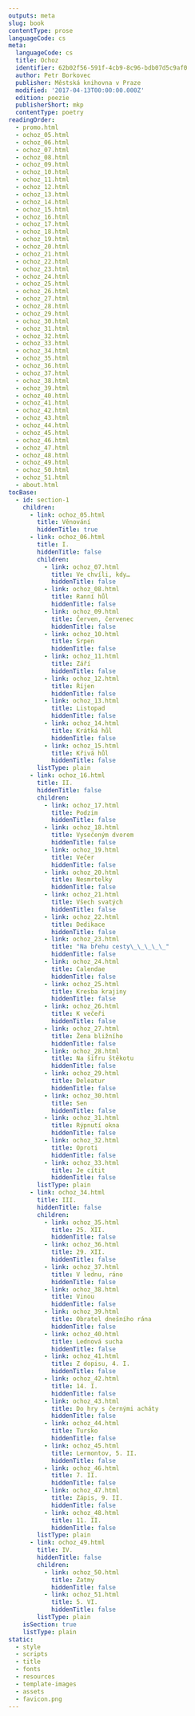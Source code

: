 ```yaml
---
outputs: meta
slug: book
contentType: prose
languageCode: cs
meta:
  languageCode: cs
  title: Ochoz
  identifier: 62b02f56-591f-4cb9-8c96-bdb07d5c9af0
  author: Petr Borkovec
  publisher: Městská knihovna v Praze
  modified: '2017-04-13T00:00:00.000Z'
  edition: poezie
  publisherShort: mkp
  contentType: poetry
readingOrder:
  - promo.html
  - ochoz_05.html
  - ochoz_06.html
  - ochoz_07.html
  - ochoz_08.html
  - ochoz_09.html
  - ochoz_10.html
  - ochoz_11.html
  - ochoz_12.html
  - ochoz_13.html
  - ochoz_14.html
  - ochoz_15.html
  - ochoz_16.html
  - ochoz_17.html
  - ochoz_18.html
  - ochoz_19.html
  - ochoz_20.html
  - ochoz_21.html
  - ochoz_22.html
  - ochoz_23.html
  - ochoz_24.html
  - ochoz_25.html
  - ochoz_26.html
  - ochoz_27.html
  - ochoz_28.html
  - ochoz_29.html
  - ochoz_30.html
  - ochoz_31.html
  - ochoz_32.html
  - ochoz_33.html
  - ochoz_34.html
  - ochoz_35.html
  - ochoz_36.html
  - ochoz_37.html
  - ochoz_38.html
  - ochoz_39.html
  - ochoz_40.html
  - ochoz_41.html
  - ochoz_42.html
  - ochoz_43.html
  - ochoz_44.html
  - ochoz_45.html
  - ochoz_46.html
  - ochoz_47.html
  - ochoz_48.html
  - ochoz_49.html
  - ochoz_50.html
  - ochoz_51.html
  - about.html
tocBase:
  - id: section-1
    children:
      - link: ochoz_05.html
        title: Věnování
        hiddenTitle: true
      - link: ochoz_06.html
        title: I.
        hiddenTitle: false
        children:
          - link: ochoz_07.html
            title: Ve chvíli, kdy…
            hiddenTitle: false
          - link: ochoz_08.html
            title: Ranní hůl
            hiddenTitle: false
          - link: ochoz_09.html
            title: Červen, červenec
            hiddenTitle: false
          - link: ochoz_10.html
            title: Srpen
            hiddenTitle: false
          - link: ochoz_11.html
            title: Září
            hiddenTitle: false
          - link: ochoz_12.html
            title: Říjen
            hiddenTitle: false
          - link: ochoz_13.html
            title: Listopad
            hiddenTitle: false
          - link: ochoz_14.html
            title: Krátká hůl
            hiddenTitle: false
          - link: ochoz_15.html
            title: Křivá hůl
            hiddenTitle: false
        listType: plain
      - link: ochoz_16.html
        title: II.
        hiddenTitle: false
        children:
          - link: ochoz_17.html
            title: Podzim
            hiddenTitle: false
          - link: ochoz_18.html
            title: Vysečeným dvorem
            hiddenTitle: false
          - link: ochoz_19.html
            title: Večer
            hiddenTitle: false
          - link: ochoz_20.html
            title: Nesmrtelky
            hiddenTitle: false
          - link: ochoz_21.html
            title: Všech svatých
            hiddenTitle: false
          - link: ochoz_22.html
            title: Dedikace
            hiddenTitle: false
          - link: ochoz_23.html
            title: "Na břehu cesty\_\_\_\_\_"
            hiddenTitle: false
          - link: ochoz_24.html
            title: Calendae
            hiddenTitle: false
          - link: ochoz_25.html
            title: Kresba krajiny
            hiddenTitle: false
          - link: ochoz_26.html
            title: K večeři
            hiddenTitle: false
          - link: ochoz_27.html
            title: Žena bližního
            hiddenTitle: false
          - link: ochoz_28.html
            title: Na šifru štěkotu
            hiddenTitle: false
          - link: ochoz_29.html
            title: Deleatur
            hiddenTitle: false
          - link: ochoz_30.html
            title: Sen
            hiddenTitle: false
          - link: ochoz_31.html
            title: Rýpnutí okna
            hiddenTitle: false
          - link: ochoz_32.html
            title: Oproti
            hiddenTitle: false
          - link: ochoz_33.html
            title: Je cítit
            hiddenTitle: false
        listType: plain
      - link: ochoz_34.html
        title: III.
        hiddenTitle: false
        children:
          - link: ochoz_35.html
            title: 25. XII.
            hiddenTitle: false
          - link: ochoz_36.html
            title: 29. XII.
            hiddenTitle: false
          - link: ochoz_37.html
            title: V lednu, ráno
            hiddenTitle: false
          - link: ochoz_38.html
            title: Vinou
            hiddenTitle: false
          - link: ochoz_39.html
            title: Obratel dnešního rána
            hiddenTitle: false
          - link: ochoz_40.html
            title: Lednová sucha
            hiddenTitle: false
          - link: ochoz_41.html
            title: Z dopisu, 4. I.
            hiddenTitle: false
          - link: ochoz_42.html
            title: 14. I.
            hiddenTitle: false
          - link: ochoz_43.html
            title: Do hry s černými acháty
            hiddenTitle: false
          - link: ochoz_44.html
            title: Tursko
            hiddenTitle: false
          - link: ochoz_45.html
            title: Lermontov, 5. II.
            hiddenTitle: false
          - link: ochoz_46.html
            title: 7. II.
            hiddenTitle: false
          - link: ochoz_47.html
            title: Zápis, 9. II.
            hiddenTitle: false
          - link: ochoz_48.html
            title: 11. II.
            hiddenTitle: false
        listType: plain
      - link: ochoz_49.html
        title: IV.
        hiddenTitle: false
        children:
          - link: ochoz_50.html
            title: Zatmy
            hiddenTitle: false
          - link: ochoz_51.html
            title: 5. VI.
            hiddenTitle: false
        listType: plain
    isSection: true
    listType: plain
static:
  - style
  - scripts
  - title
  - fonts
  - resources
  - template-images
  - assets
  - favicon.png
---
```


